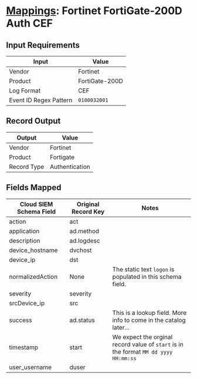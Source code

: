 # [Mappings](README.md): Fortinet FortiGate-200D Auth CEF

## Input Requirements

|Input|Value|
|-----|-----|
|Vendor|Fortinet|
|Product|FortiGate-200D|
|Log Format|CEF|
|Event ID Regex Pattern|`0100032001`|

## Record Output

|Output|Value|
|------|-----|
|Vendor|Fortinet|
|Product|Fortigate|
|Record Type|Authentication|

## Fields Mapped

|Cloud SIEM Schema Field|Original Record Key|Notes|
|-----------------------|-------------------|-----|
|action|act||
|application|ad.method||
|description|ad.logdesc||
|device_hostname|dvchost||
|device_ip|dst||
|normalizedAction|None|The static text `logon` is populated in this schema field.|
|severity|severity||
|srcDevice_ip|src||
|success|ad.status|This is a lookup field. More info to come in the catalog later...|
|timestamp|start|We expect the orginal record value of `start` is in the format `MM dd yyyy HH:mm:ss`|
|user_username|duser||

